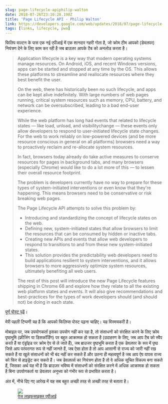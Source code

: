 ```yaml
---
slug: page-lifecycle-apiphilip-walton
date: 2018-07-26T23:10:28.198Z
title: 'Page Lifecycle API - Philip Walton'
link: https://developers.google.com/web/updates/2018/07/page-lifecycle-api
tags: [links, lifecycle, pwa]
---
```

फिलिप वाल्टन के पास एक नई एपीआई में एक शानदार गहरी गोता है, जो क्रोम टीम आपको (डेवलपर) नियंत्रण देने के लिए काम कर रही है जब ब्राउज़र आपके टैब को अनलोड करता है।

> Application lifecycle is a key way that modern operating systems manage resources. On Android, iOS, and recent Windows versions, apps can be started and stopped at any time by the OS. This allows these platforms to streamline and reallocate resources where they best benefit the user.
> 
> On the web, there has historically been no such lifecycle, and apps can be kept alive indefinitely. With large numbers of web pages running, critical system resources such as memory, CPU, battery, and network can be oversubscribed, leading to a bad end-user experience.
> 
> While the web platform has long had events that related to lifecycle states &#x2014; like load, unload, and visibilitychange &#x2014; these events only allow developers to respond to user-initiated lifecycle state changes. For the web to work reliably on low-powered devices (and be more resource conscious in general on all platforms) browsers need a way to proactively reclaim and re-allocate system resources.
> 
> In fact, browsers today already do take active measures to conserve resources for pages in background tabs, and many browsers (especially Chrome) would like to do a lot more of this &#x2014; to lessen their overall resource footprint.
> 
> The problem is developers currently have no way to prepare for these types of system-initiated interventions or even know that they're happening. This means browsers need to be conservative or risk breaking web pages.
> 
> The Page Lifecycle API attempts to solve this problem by:
> 
> * Introducing and standardizing the concept of lifecycle states on the web.
> * Defining new, system-initiated states that allow browsers to limit the resources that can be consumed by hidden or inactive tabs.
> * Creating new APIs and events that allow web developers to respond to transitions to and from these new system-initiated states.
> * This solution provides the predictability web developers need to build applications resilient to system interventions, and it allows browsers to more aggressively optimize system resources, ultimately benefiting all web users.
> 
> The rest of this post will introduce the new Page Lifecycle features shipping in Chrome 68 and explore how they relate to all the existing web platform states and events. It will also give recommendations and best-practices for the types of work developers should (and should not) be doing in each state.


[पूर्ण पोस्ट पढ़ें](https://developers.google.com/web/updates/2018/07/page-lifecycle-api)।

मेरी पहली टिप्पणी यह ​​है कि आपको फिलिप्स पोस्ट पढ़ना चाहिए। यह विस्मयकरी है।

मोबाइल पर, जब उपयोगकर्ता इसका उपयोग नहीं कर रहा है, तो संसाधनों को संरक्षित करने के लिए क्रोम पृष्ठभूमि (फ्रीजिंग या डिसकॉर्डिंग) पर बहुत आक्रामक हो सकता है (उदाहरण के लिए, जब आप टैब को स्वैप करते हैं या एंड्रॉइड पर क्रोम ऐप से ले जाते हैं), जब ब्राउजर पृष्ठभूमि करता है एक डेवलपर के रूप में पृष्ठ जिसे आप परंपरागत रूप से नहीं जानते हैं, जब ऐसा होता है तो आप आसानी से राज्य को जारी नहीं रख सकते हैं या खुले संसाधनों को भी बंद नहीं कर सकते हैं और उतना ही महत्वपूर्ण है जब आप ऐप वापस राज्य को फिर से हाइड्रेट कर सकते हैं। जब डेवलपर्स का नियंत्रण होता है तो वे अधिक सूचित विकल्प बना सकते हैं, जिसका अर्थ यह भी है कि ब्राउज़र भविष्य में संसाधनों को संरक्षित करने में अधिक आक्रामक हो सकता है बिना उपयोगकर्ता या डेवलपर अनुभव को गंभीर रूप से प्रभावित करता है।

अंत में, नीचे दिए गए आरेख में यह सब बहुत अच्छी तरह से अच्छी तरह से बताता है।

<figure><img src="https://developers.google.com/web/updates/images/2018/07/page-lifecycle-api-state-event-flow.png" /><figcaption> <a href="https://developers.google.com/web/updates/images/2018/07/page-lifecycle-api-state-event-flow.png">पेज लाइफसाइक्ल एपीआई</a> </figcaption></figure>


